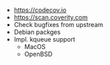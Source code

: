 - https://codecov.io
- https://scan.coverity.com
- Check bugfixes from upstream
- Debian packges
- Impl. kqueue support
  - MacOS
  - OpenBSD
